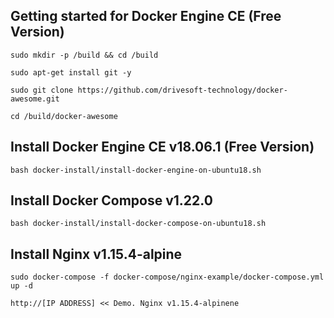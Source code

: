 Getting started for Docker Engine CE (Free Version)
---------------------------------------------------

```
sudo mkdir -p /build && cd /build

sudo apt-get install git -y

sudo git clone https://github.com/drivesoft-technology/docker-awesome.git

cd /build/docker-awesome
```


Install Docker Engine CE v18.06.1 (Free Version)
---------------------------------------------------

```
bash docker-install/install-docker-engine-on-ubuntu18.sh
```


Install Docker Compose v1.22.0
---------------------------------------------------

```
bash docker-install/install-docker-compose-on-ubuntu18.sh
```


Install Nginx v1.15.4-alpine
---------------------------------------------------

```
sudo docker-compose -f docker-compose/nginx-example/docker-compose.yml up -d
```

```
http://[IP ADDRESS] << Demo. Nginx v1.15.4-alpinene
```

